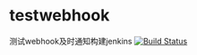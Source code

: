 # testwebhook
测试webhook及时通知构建jenkins
[![Build Status](http://192.168.3.14:8080/job/test_mysql_trunk_change/badge/icon)](http://192.168.3.14:8080/job/test_mysql_trunk_change/)
